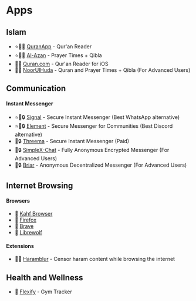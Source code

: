 # Apps

## Islam 
 - ⭐🕋🤝 [QuranApp](https://quran.alfaazplus.com/) - Qur'an Reader
 - ⭐🕋🤝 [Al-Azan](https://meypod.github.io/al-azan/) - Prayer Times + Qibla
 - 🕋🤝 [Quran.com](https://apps.apple.com/us/app/quran-by-quran-com-%D9%82%D8%B1%D8%A2%D9%86/id1118663303) - Qur'an Reader for iOS
 - 🕋🤝 [NoorUlHuda](https://github.com/mirfatif/NoorUlHuda) - Quran and Prayer Times + Qibla (For Advanced Users)

## Communication
 #### Instant Messenger
 - ⭐🤝🔒 [Signal](https://simplex.chat/) - Secure Instant Messenger (Best WhatsApp alternative)
 - ⭐🤝🔒 [Element](https://element.io/download) - Secure Messenger for Communities (Best Discord alternative)
 - 🤝🔒 [Threema](https://threema.ch/) - Secure Instant Messenger (Paid)
 - 🤝🔒 [SimpleX-Chat](https://simplex.chat/) - Fully Anonymous Encrypted Messenger (For Advanced Users)
 - 🤝🔒 [Briar](https://briarproject.org/) - Anonymous Decentralized Messenger (For Advanced Users)

## Internet Browsing
 #### Browsers
 - 🕋 [Kahf Browser](https://www.kahfbrowser.com/)
 - 🤝 [Firefox](https://www.mozilla.org/en-US/firefox/new/)
 - 🤝 [Brave](https://www.mozilla.org/en-US/firefox/new/)
 - 🤝 [Librewolf](https://librewolf.net/)
 #### Extensions
 - 🕋🤝 [Haramblur](https://linktr.ee/haramblur) - Censor haram content while browsing the internet

## Health and Wellness
 - 🤝 [Flexify](https://flexify.presley.nz/) - Gym Tracker
